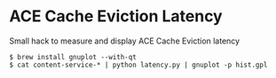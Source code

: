 # ACE Cache Eviction Latency

Small hack to measure and display ACE Cache Eviction latency

```
$ brew install gnuplot --with-qt
$ cat content-service-* | python latency.py | gnuplot -p hist.gpl
```

